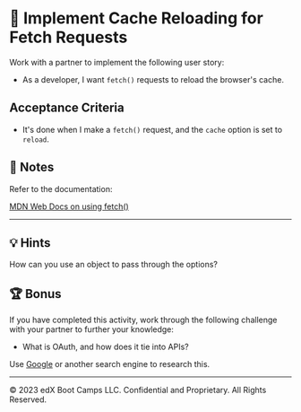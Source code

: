 # 📖 Implement Cache Reloading for Fetch Requests

Work with a partner to implement the following user story:

- As a developer, I want `fetch()` requests to reload the browser's cache.

## Acceptance Criteria

- It's done when I make a `fetch()` request, and the `cache` option is set to `reload`.

## 📝 Notes

Refer to the documentation:

[MDN Web Docs on using fetch()](https://developer.mozilla.org/en-US/docs/Web/API/Fetch_API/Using_Fetch)

---

## 💡 Hints

How can you use an object to pass through the options?

## 🏆 Bonus

If you have completed this activity, work through the following challenge with your partner to further your knowledge:

- What is OAuth, and how does it tie into APIs?

Use [Google](https://www.google.com) or another search engine to research this.

---

© 2023 edX Boot Camps LLC. Confidential and Proprietary. All Rights Reserved.
